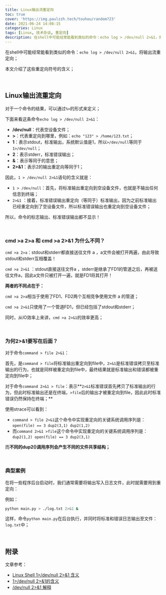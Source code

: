 ```yaml
---
title: Linux输出流重定向
toc: true
cover: 'https://img.paulzzh.tech/touhou/random?23'
date: 2021-06-24 14:08:15
categories: Linux
tags: [Linux, 技术杂谈, 重定向]
description: 在shell中可能经常能看到类似的命令：echo log > /dev/null 2>&1，将输出流重定向，本文介绍了这些重定向符号的含义；
---
```


在shell中可能经常能看到类似的命令：`echo log > /dev/null 2>&1`，将输出流重定向；

本文介绍了这些重定向符号的含义；

<br/>

<!--more-->

## **Linux输出流重定向**

对于一个命令的结果，可以通过`%>`的形式来定义；

下面来看这条命令`echo log > /dev/null 2>&1`：

-   **/dev/null**：代表空设备文件；
-   **>**：代表重定向到哪里，例如：`echo "123" > /home/123.txt`；
-   **1**：表示stdout，标准输出，系统默认值是1，所以`>/dev/null`等同于`1>/dev/null`；
-   **2**：表示stderr，标准错误输出；
-   **&**：表示等同于的意思；
-   **2>&1**：表示2的输出重定向等同于1；

因此，`1 > /dev/null 2>&1`语句的含义就是：

-   `1 > /dev/null`：首先，将标准输出重定向到空设备文件，也就是不输出任何信息到终端；
-   `2>&1` ：接着，标准错误输出重定向（等同于）标准输出，因为之前标准输出已经重定向到了空设备文件，所以标准错误输出也重定向到空设备文件；

所以，命令的标志输出、标准错误输出都不显示！

<br/>

### **cmd >a 2>a 和 cmd >a 2>&1 为什么不同？**

`cmd >a 2>a`：stdout和stderr都直接送往文件 a ，a文件会被打开两遍，由此导致stdout和stderr互相覆盖！

`cmd >a 2>&1` ：stdout直接送往文件a ，stderr是继承了FD1的管道之后，再被送往文件a，因此a文件只被打开一遍，就是FD1将其打开！

**两者的不同点在于：**

`cmd >a 2>a`相当于使用了FD1、FD2两个互相竞争使用文件 a 的管道； 

`cmd >a 2>&1`只使用了一个管道FD1，但已经包括了stdout和stderr；

同时，从IO效率上来讲，`cmd >a 2>&1`的效率更高；

<br/>

### **为何2>&1要写在后面？**

对于命令`command > file 2>&1`：

首先，是`command > file`将标准输出重定向到file中，`2>&1`是标准错误拷贝至标准输出的行为，也就是同样被重定向到file中，最终结果就是标准输出和错误都被重定向到file中；

对于命令`command 2>&1 > file`：表示**`2>&1`标准错误首先拷贝了标准输出的行为，但此时标准输出还是在终端，`>file`后的输出才被重定向到file，因此此时标准错误仍然保持在终端；**

使用strace可以看到：

-    `command > file 2>&1`这个命令中实现重定向的关键系统调用序列是：`open(file) == 3 dup2(3,1) dup2(1,2)`
-   而`command 2>&1 >file`这个命令中实现重定向的关键系统调用序列是：`dup2(1,2) open(file) == 3 dup2(3,1)`

而**不同的dup2()调用序列会产生不同的文件共享结构；**

<br/>

### **典型案例**

在将一些程序后台启动时，我们通常需要将输出写入日志文件，此时就需要用到重定向：

例如：

```bash
python main.py > ./log.txt 2>&1 &
```

这样，命令`python main.py`在后台执行，并同时将标准和错误日志输出至文件：`log.txt`中；

<br/>

## **附录**

文章参考：

-   [Linux Shell 1>/dev/null 2>&1 含义](https://cloud.tencent.com/developer/article/1392461)
-   [1>/dev/null 2>&1的含义](http://dongwei.iteye.com/blog/322702)
-   [/dev/null 2>&1 解释](http://blog.163.com/liang8421@126/blog/static/89481957200926105219622/) 

<br/>